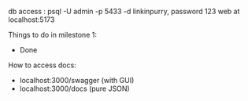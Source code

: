 db access : psql -U admin -p 5433 -d linkinpurry, password 123
web at localhost:5173

Things to do in milestone 1:
- Done

How to access docs:
- localhost:3000/swagger (with GUI)
- localhost:3000/docs (pure JSON)